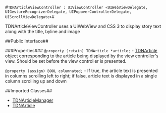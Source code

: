 #`TDNArticleViewController : UIViewController <UIWebViewDelegate, UIGestureRecognizerDelegate, UIPopoverControllerDelegate, UIScrollViewDelegate>`#

TDNArticleViewController uses a UIWebView and CSS 3 to display story text along with the title, byline and image

##Public Interface##

###Properties###
`@property (retain) TDNArticle *article;` - [TDNArticle](TDNArticle.md) object corresponding to the article being displayed by the view controller's view. Should be set before the view controller is presented.

`@property (assign) BOOL columnated;` - If true, the article text is presented in columns scrolling left to right; if false, article text is displayed in a single column scrolling up and down

##Imported Classes##
* [TDNArticleManager](TDNArticleManager.md)
* [TDNArticle](TDNArticle.md)